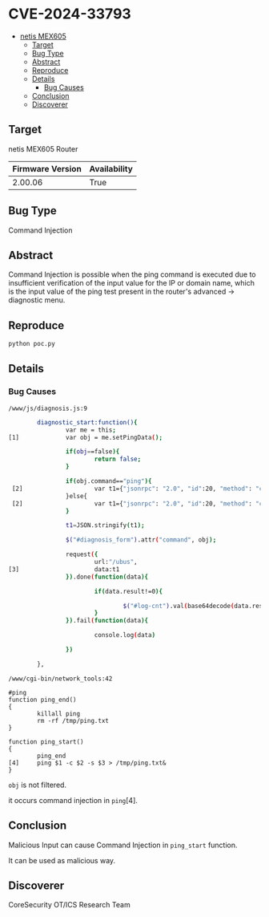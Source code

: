 # CVE-2024-33793

- [netis MEX605](#netis-mex605)
  * [Target](#target)
  * [Bug Type](#bug-type)
  * [Abstract](#abstract)
  * [Reproduce](#reproduce)
  * [Details](#details)
    + [Bug Causes](#bug-causes)
  * [Conclusion](#conclusion)
  * [Discoverer](#discoverer)

## Target

netis MEX605 Router

| Firmware Version | Availability |
| --- | --- |
| 2.00.06 | True |

## Bug Type

Command Injection

## Abstract

Command Injection is possible when the ping command is executed due to insufficient verification of the input value for the IP or domain name, which is the input value of the ping test present in the router's advanced -> diagnostic menu.

## Reproduce

```bash
python poc.py
```

## Details

### Bug Causes

`/www/js/diagnosis.js:9`

```bash
        diagnostic_start:function(){
                var me = this;
[1]             var obj = me.setPingData();

                if(obj==false){
                        return false;
                }

                if(obj.command=="ping"){
 [2]                    var t1={"jsonrpc": "2.0", "id":20, "method": "call", "params": [ localStorage.getItem('token_id'), "network_tools", "tools_ping", obj ] };
                }else{
 [2]                    var t1={"jsonrpc": "2.0", "id":20, "method": "call", "params": [ localStorage.getItem('token_id'), "network_tools", "tools_traceroute", obj ] };
                }

                t1=JSON.stringify(t1);

                $("#diagnosis_form").attr("command", obj);

                request({
                        url:"/ubus",
[3]                     data:t1
                }).done(function(data){

                        if(data.result!=0){

                                $("#log-cnt").val(base64decode(data.result[1]["result_buf"]));
                        }
                }).fail(function(data){

                        console.log(data)

                })

        },
```

`/www/cgi-bin/network_tools:42`

```
#ping
function ping_end()
{
        killall ping
        rm -rf /tmp/ping.txt
}

function ping_start()
{
        ping_end
[4]     ping $1 -c $2 -s $3 > /tmp/ping.txt&
}
```

`obj` is not filtered.

it occurs command injection in `ping`[4].

## Conclusion

Malicious Input can cause Command Injection in `ping_start` function.

It can be used as malicious way.

## Discoverer

CoreSecurity OT/ICS Research Team
